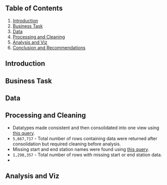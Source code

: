 ## Table of Contents

1. [Introduction](README.md#introduction)
2. [Business Task](README.md#business-task)
3. [Data](README.md#data)
4. [Processing and Cleaning](README.md#processing-and-cleaning)
5. [Analysis and Viz](README.md#analysis-and-viz)
6. [Conclusion and Recommendations](README.md#conclusions)

## Introduction

## Business Task

## Data

## Processing and Cleaning
* Datatypes made consistent and then consolidated into one view using [this query](uncleaned_compile.sql).
* `5,667,717` - Total number of rows containing data were returned after consolidation but required cleaning before analysis.
* Missing start and end station names were found using [this query](station_check.sql).
* `1,298,357` - Total number of rows with missing start or end station data.
* 
## Analysis and Viz
